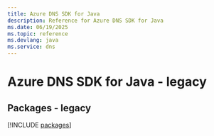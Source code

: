 ```yaml
---
title: Azure DNS SDK for Java
description: Reference for Azure DNS SDK for Java
ms.date: 06/19/2025
ms.topic: reference
ms.devlang: java
ms.service: dns
---
```

# Azure DNS SDK for Java - legacy
## Packages - legacy
[!INCLUDE [packages](dns-index.md)]